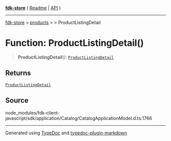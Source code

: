[**fdk-store**](../../../README.md) ( [Readme](../../../README.md) \| [API](../../../API.md) )

---

[fdk-store](../../../API.md) > [products](../../README.md) > [<internal>](../README.md) > ProductListingDetail

# Function: ProductListingDetail()

> **ProductListingDetail**(): [`ProductListingDetail`](../type-aliases/type-alias.ProductListingDetail.md)

## Returns

[`ProductListingDetail`](../type-aliases/type-alias.ProductListingDetail.md)

## Source

node_modules/fdk-client-javascript/sdk/application/Catalog/CatalogApplicationModel.d.ts:1766

---

Generated using [TypeDoc](https://typedoc.org/) and [typedoc-plugin-markdown](https://www.npmjs.com/package/typedoc-plugin-markdown)

